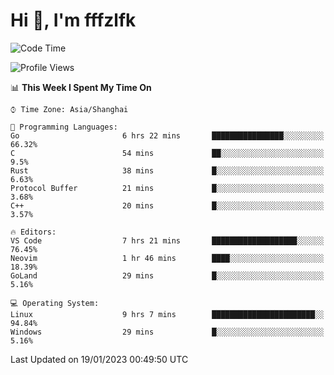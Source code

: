 # Hi 👋, I'm fffzlfk

<!--START_SECTION:waka-->
![Code Time](http://img.shields.io/badge/Code%20Time-39%20hrs%202%20mins-blue)

![Profile Views](http://img.shields.io/badge/Profile%20Views-5-blue)

📊 **This Week I Spent My Time On** 

```text
⌚︎ Time Zone: Asia/Shanghai

💬 Programming Languages: 
Go                       6 hrs 22 mins       ████████████████░░░░░░░░░   66.32% 
C                        54 mins             ██░░░░░░░░░░░░░░░░░░░░░░░   9.5% 
Rust                     38 mins             █░░░░░░░░░░░░░░░░░░░░░░░░   6.63% 
Protocol Buffer          21 mins             █░░░░░░░░░░░░░░░░░░░░░░░░   3.68% 
C++                      20 mins             █░░░░░░░░░░░░░░░░░░░░░░░░   3.57%

🔥 Editors: 
VS Code                  7 hrs 21 mins       ███████████████████░░░░░░   76.45% 
Neovim                   1 hr 46 mins        ████░░░░░░░░░░░░░░░░░░░░░   18.39% 
GoLand                   29 mins             █░░░░░░░░░░░░░░░░░░░░░░░░   5.16%

💻 Operating System: 
Linux                    9 hrs 7 mins        ███████████████████████░░   94.84% 
Windows                  29 mins             █░░░░░░░░░░░░░░░░░░░░░░░░   5.16%

```


 Last Updated on 19/01/2023 00:49:50 UTC
<!--END_SECTION:waka-->
